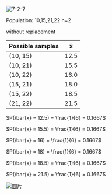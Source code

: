 ![7-2-7](https://github.com/user-attachments/assets/f8eb5aef-1cf9-483d-8ef2-68ed15f2e376)

Population: 10,15,21,22 n=2 

without replacement

| Possible samples  |   x̄ |
|----------------   |---- | 
| (10, 15)          |12.5 |
| (10, 21)          |15.5 |
| (10, 22)          |16.0 |
| (15, 21)          |18.0 |
| (15, 22)          |18.5 |
| (21, 22)          |21.5 |

$P(\bar{x} = 12.5) = \frac{1}{6} = 0.1667$

$P(\bar{x} = 15.5) = \frac{1}{6} = 0.1667$

$P(\bar{x} = 16) = \frac{1}{6} = 0.1667$

$P(\bar{x} = 18) = \frac{1}{6} = 0.1667$

$P(\bar{x} = 18.5) = \frac{1}{6} = 0.1667$

$P(\bar{x} = 21.5) = \frac{1}{6} = 0.1667$


![圖片](https://github.com/user-attachments/assets/19f3d652-9469-422a-93cd-c0999c06ddf6)

